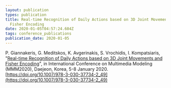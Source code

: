 ```yaml
---
layout: publication
types: publication
title: Real-time Recognition of Daily Actions based on 3D Joint Movements and
  Fisher Encoding
date: 2020-01-05T04:57:24.604Z
tags: conference_publications
publication_date: 2020-01-05
---
```

P. Giannakeris, G. Meditskos, K. Avgerinakis, S. Vrochidis, I. Kompatsiaris, "[Real-time Recognition of Daily Actions based on 3D Joint Movements and Fisher Encoding](https://zenodo.org/record/3502918#.YCK15egzaUk)", in International Conference on Multimedia Modeling (MMM2020), Daejeon, Korea, 5-8 January 2020. [https://doi.org/10.1007/978-3-030-37734-2_49](https://doi.org/10.1007/978-3-030-37734-2_49)